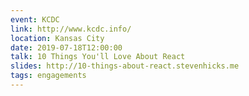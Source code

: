 ```yaml
---
event: KCDC
link: http://www.kcdc.info/
location: Kansas City
date: 2019-07-18T12:00:00
talk: 10 Things You'll Love About React
slides: http://10-things-about-react.stevenhicks.me
tags: engagements
---
```

